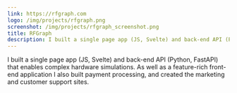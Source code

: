 ```yaml
---
link: https://rfgraph.com
logo: /img/projects/rfgraph.png
screenshot: /img/projects/rfgraph_screenshot.png
title: RFGraph
description: I built a single page app (JS, Svelte) and back-end API (Python, FastAPI) that enables complex hardware simulations.
---
```


I built a single page app (JS, Svelte) and back-end API (Python, FastAPI) that enables
complex hardware simulations. As well as a feature-rich front-end application I also
built payment processing, and created the marketing and customer support sites.
